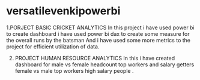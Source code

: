 # versatilevenkipowerbi
 1.PORJECT  BASIC CRICKET ANALYTICS
 In this project i have used power bi to create dashboard 
 i have used power bi dax to create some measure for the overall runs by the batsman
 And i have used some more metrics to the project for efficient utilization of data.




2. PROJECT  HUMAN RESOURCE ANALYTICS 
In this i have created dashboard for male vs female headcount
top workers and salary getters 
female vs male top workers 
high salary people .
